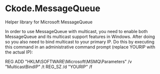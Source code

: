 # Ckode.MessageQueue
Helper library for Microsoft MessageQueue

In order to use MessageQueue with multicast, you need to enable both MessageQueue and its multicast support features in Windows.
After doing so you also need to bind multicast to your primary IP. Do this by executing this command in an administrative command prompt (replace YOURIP with the actual IP):

REG ADD "HKLM\SOFTWARE\Microsoft\MSMQ\Parameters" /v "MulticastBindIP" /t REG_SZ /d "YOURIP" /f 

